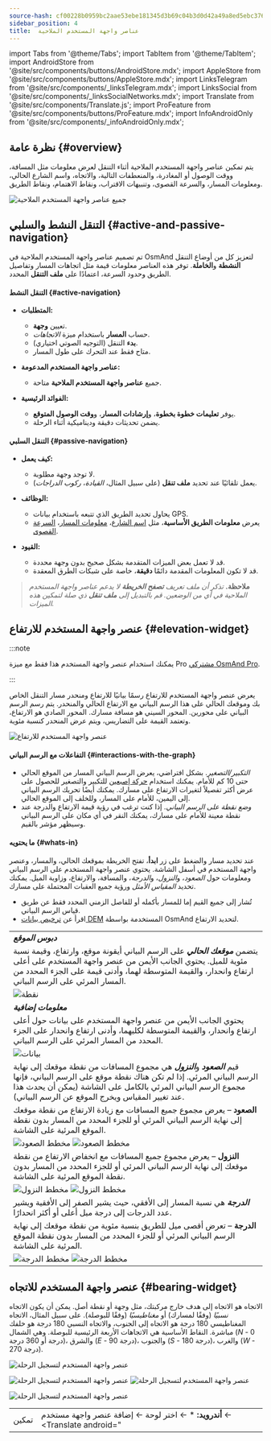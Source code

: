 ```yaml
---
source-hash: cf00228b0959bc2aae53ebe181345d3b69c04b3d0d42a49a8ed5ebc376ca2673
sidebar_position: 4
title:  عناصر واجهة المستخدم الملاحية
---
```

import Tabs from '@theme/Tabs';
import TabItem from '@theme/TabItem';
import AndroidStore from '@site/src/components/buttons/AndroidStore.mdx';
import AppleStore from '@site/src/components/buttons/AppleStore.mdx';
import LinksTelegram from '@site/src/components/_linksTelegram.mdx';
import LinksSocial from '@site/src/components/_linksSocialNetworks.mdx';
import Translate from '@site/src/components/Translate.js';
import ProFeature from '@site/src/components/buttons/ProFeature.mdx';
import InfoAndroidOnly from '@site/src/components/_infoAndroidOnly.mdx';

## نظرة عامة {#overview}

يتم تمكين عناصر واجهة المستخدم الملاحية أثناء التنقل لعرض معلومات مثل المسافة، ووقت الوصول أو المغادرة، والمنعطفات التالية، والاتجاه، واسم الشارع الحالي، ومعلومات المسار، والسرعة القصوى، وتنبيهات الاقتراب، ونقاط الاهتمام، ونقاط الطريق.

![جميع عناصر واجهة المستخدم الملاحية](@site/static/img/widgets/navigational_widgets_all.png)

## التنقل النشط والسلبي {#active-and-passive-navigation}

تم تصميم عناصر واجهة المستخدم الملاحية في OsmAnd لتعزيز كل من أوضاع التنقل **النشطة** و**الخاملة**. توفر هذه العناصر معلومات قيمة مثل اتجاهات المسار وتفاصيل الطريق وحدود السرعة، اعتمادًا على **ملف التنقل** المحدد.

#### التنقل النشط {#active-navigation}

- **المتطلبات:**
  - تعيين **وجهة**.
  - حساب **المسار** باستخدام ميزة *الاتجاهات*.
  - **بدء** التنقل (التوجيه الصوتي اختياري).
  - متاح فقط عند التحرك على طول المسار.

- **عناصر واجهة المستخدم المدعومة:**
  - جميع **عناصر واجهة المستخدم الملاحية** متاحة.

- **الفوائد الرئيسية:**
  - يوفر **تعليمات خطوة بخطوة**، و**إرشادات المسار**، و**وقت الوصول المتوقع**.
  - يضمن تحديثات دقيقة وديناميكية أثناء الرحلة.

#### التنقل السلبي {#passive-navigation}

- **كيف يعمل:**
  - لا توجد وجهة مطلوبة.
  - يعمل تلقائيًا عند تحديد **ملف تنقل** (على سبيل المثال، *القيادة*، *ركوب الدراجات*).

- **الوظائف:**
  - يحاول تحديد الطريق الذي تتبعه باستخدام بيانات GPS.
  - يعرض **معلومات الطريق الأساسية**، مثل [اسم الشارع](#street-name)، [معلومات المسار](#lanes)، [السرعة القصوى](#speed-limit).

- **القيود:**
  - قد لا تعمل بعض الميزات المتقدمة بشكل صحيح بدون وجهة محددة.
  - قد لا تكون المعلومات المقدمة دائمًا **دقيقة**، خاصة على شبكات الطرق المعقدة.

> **ملاحظة.** *تذكر أن ملف تعريف **تصفح الخريطة** لا يدعم عناصر واجهة المستخدم الملاحية في أي من الوضعين. قم بالتبديل إلى **ملف تنقل** ذي صلة لتمكين هذه الميزات.*

<!--
Navigational widgets are mostly used with **active** or **passive** navigation with navigational profiles, so they are unavailable in the **Browse Map** profile.

**Active** navigation requires setting a destination, calculating the route (Directions), and starting navigation (Go), not necessarily with voice guidance. All navigational widgets support that type of navigation.

**Passive** navigation doesn't require a destination point set and works automatically once you switch to any navigational profile, for example, 'Driving'. In that case, the application will try to determine which road you are following and display extra information about it i.e. name, lane info, max speed available. Please note that this approach is unreliable and doesn't support all features.
-->

## عنصر واجهة المستخدم للارتفاع {#elevation-widget}

<InfoAndroidOnly/>

:::note

<ProFeature/> يمكنك استخدام عنصر واجهة المستخدم هذا فقط مع ميزة Pro <a href="https://osmand.net/docs/user/purchases/android#free-and-paid-features">مشتركي OsmAnd Pro</a>.

:::

يعرض عنصر واجهة المستخدم للارتفاع رسمًا بيانيًا للارتفاع ومنحدر مسار التنقل الخاص بك وموقعك الحالي على هذا الرسم البياني مع الارتفاع الحالي والمنحدر. يتم رسم الرسم البياني على محورين. المحور السيني هو مسافة مسارك. المحور الصادي هو الارتفاع، وتعتمد القيمة على التضاريس، ويتم عرض المنحدر كنسبة مئوية.

*<Translate android="true" ids="shared_string_menu,layer_map_appearance,bottom_widgets_panel,available_widgets,elevation_profile"/>*

![عنصر واجهة المستخدم للارتفاع](@site/blog/2021-12-10-android-4-1/elevation_widget.png)

#### التفاعلات مع الرسم البياني {#interactions-with-the-graph}

- *التكبير/التصغير*. بشكل افتراضي، يعرض الرسم البياني المسار من الموقع الحالي حتى 10 كم للأمام. يمكنك استخدام [حركة إصبعين](../map/interact-with-map#gestures) للتكبير والتصغير للحصول على عرض أكثر تفصيلاً لتغيرات الارتفاع على مسارك. يمكنك أيضًا تحريك الرسم البياني إلى اليمين، للأمام على المسار، وللخلف إلى الموقع الحالي.
- *وضع نقطة على الرسم البياني*. إذا كنت ترغب في رؤية قيمة الارتفاع والدرجة عند نقطة معينة للأمام على مسارك، يمكنك النقر في أي مكان على الرسم البياني وسيظهر مؤشر بالقيم.

#### ما يحتويه {#whats-in}

عند تحديد مسار والضغط على زر **ابدأ**، تفتح الخريطة بموقعك الحالي، والمسار، وعنصر واجهة المستخدم في أسفل الشاشة. يحتوي عنصر واجهة المستخدم على الرسم البياني ومعلومات حول *الصعود*، و*النزول*، و*الدرجة*، والمسافة، والارتفاع، وزاوية الميل. يمكنك تحديد *المقياس الأمثل* ورؤية جميع العقبات المحتملة على مسارك.

- تُشار إلى جميع القيم إما للمسار بأكمله أو للفاصل الزمني المحدد فقط عن طريق قياس الرسم البياني.
- اقرأ عن [ترخيص بيانات DEM](../plugins/topography.md#license-for-dem-data-used-by-osmand-for-terrain-detection) المستخدمة بواسطة OsmAnd لتحديد الارتفاع.

| |
|:------------|
| ***دبوس الموقع*** |
| يتضمن ***موقعك الحالي*** على الرسم البياني أيقونة موقع، وارتفاع، وقيمة نسبة مئوية للميل. يحتوي الجانب الأيمن من عنصر واجهة المستخدم على أعلى ارتفاع وانحدار، والقيمة المتوسطة لهما، وأدنى قيمة على الجزء المحدد من المسار المرئي على الرسم البياني. |
| ![نقطة](@site/static/img/widgets/sch_1-1.png)|
| ***معلومات إضافية*** |
| يحتوي الجانب الأيمن من عنصر واجهة المستخدم على بيانات حول أعلى ارتفاع وانحدار، والقيمة المتوسطة لكليهما، وأدنى ارتفاع وانحدار على الجزء المحدد من المسار المرئي على الرسم البياني. |
| ![بيانات](@site/static/img/widgets/sch_1-2.png)|
| قيم ***الصعود*** و***النزول*** هي مجموع المسافات من نقطة موقعك إلى نهاية الرسم البياني المرئي. إذا لم تكن هناك نقطة موقع على الرسم البياني، فإنها مجموع الرسم البياني المرئي بالكامل على الشاشة (يمكن أن يحدث هذا عند تغيير المقياس ويخرج الموقع عن الرسم البياني).|
| **الصعود** – يعرض مجموع جميع المسافات مع زيادة الارتفاع من نقطة موقعك إلى نهاية الرسم البياني المرئي أو للجزء المحدد من المسار بدون نقطة الموقع المرئية على الشاشة. |
| ![مخطط الصعود](@site/static/img/widgets/sch_uphill_1.png) ![مخطط الصعود](@site/static/img/widgets/sch_uphill_2.png)|
| **النزول** – يعرض مجموع جميع المسافات مع انخفاض الارتفاع من نقطة موقعك إلى نهاية الرسم البياني المرئي أو للجزء المحدد من المسار بدون نقطة الموقع المرئية على الشاشة.|
| ![مخطط النزول](@site/static/img/widgets/sch_downhill_1.png) ![مخطط النزول](@site/static/img/widgets/sch_downhill_2.png)|
|***الدرجة*** هي نسبة المسار إلى الأفقي، حيث يشير الصفر إلى الأفقية ويشير عدد الدرجات إلى درجة ميل أعلى أو أكثر انحدارًا.|
| **الدرجة** – تعرض أقصى ميل للطريق بنسبة مئوية من نقطة موقعك إلى نهاية الرسم البياني المرئي أو للجزء المحدد من المسار بدون نقطة الموقع المرئية على الشاشة. |
|![مخطط الدرجة](@site/static/img/widgets/sch_grade_1.png) ![مخطط الدرجة](@site/static/img/widgets/sch_grade_2.png)|

## عنصر واجهة المستخدم للاتجاه {#bearing-widget}

الاتجاه هو الاتجاه إلى هدف خارج مركبتك، مثل وجهة أو نقطة أصل. يمكن أن يكون الاتجاه *نسبيًا* (وفقًا لمسارك) أو *مغناطيسيًا* (وفقًا للبوصلة). على سبيل المثال، الاتجاه المغناطيسي 180 درجة هو الاتجاه إلى الجنوب، والاتجاه النسبي 180 درجة هو خلفك مباشرة. النقاط الأساسية هي الاتجاهات الأربعة الرئيسية للبوصلة. وهي الشمال (*N* - 0 درجة أو 360 درجة)، والشرق (*E* - 90 درجة)، والجنوب (*S* - 180 درجة)، والغرب (*W* - 270 درجة).

![عنصر واجهة المستخدم لتسجيل الرحلة](@site/static/img/widgets/bearing.png)

<Tabs groupId="operating-systems" queryString="current-os">

<TabItem value="android" label="أندرويد">

![عنصر واجهة المستخدم لتسجيل الرحلة](@site/static/img/widgets/bearing_widget.png) ![عنصر واجهة المستخدم لتسجيل الرحلة](@site/static/img/widgets/bearing_widget_1.png)

</TabItem>

<TabItem value="ios" label="iOS">

![عنصر واجهة المستخدم لتسجيل الرحلة](@site/static/img/widgets/bearing_widget_ios_3.png)

</TabItem>

</Tabs>

| | |
|:------------|:------------|
| تمكين | **أندرويد:** *<Translate android="true" ids="shared_string_menu,map_widget_config"/> ← اختر لوحة ← إضافة عنصر واجهة مستخدم ← <Translate android="
